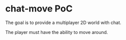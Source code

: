 # chat-move PoC

The goal is to provide a multiplayer
2D world with chat.

The player must have the ability
to move around.  
